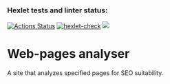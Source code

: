 ### Hexlet tests and linter status:
[![Actions Status](https://github.com/VIIIunknownVIII/java-project-72/actions/workflows/hexlet-check.yml/badge.svg)](https://github.com/VIIIunknownVIII/java-project-72/actions)
[![hexlet-check](https://github.com/VIIIunknownVIII/java-project-72/actions/workflows/hexlet-check.yml/badge.svg)](https://github.com/VIIIunknownVIII/java-project-72/actions/workflows/hexlet-check.yml)
<a href="https://codeclimate.com/github/VIIIunknownVIII/java-project-72/maintainability"><img src="https://api.codeclimate.com/v1/badges/21c85fd5fcb1a4214ac3/maintainability" /></a>

# Web-pages analyser
A site that analyzes specified pages for SEO suitability.
